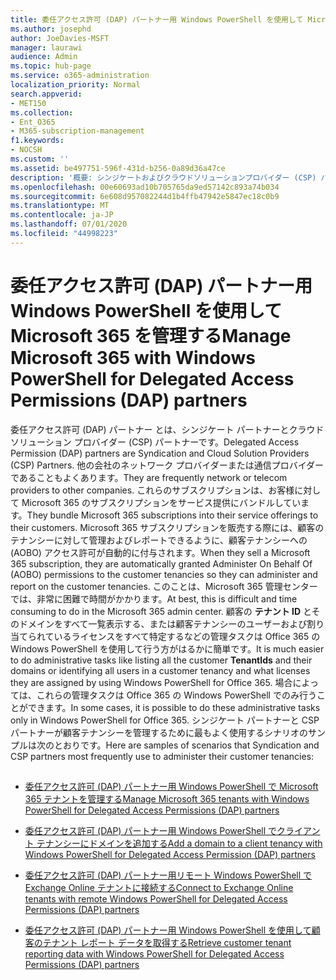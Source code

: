 ```yaml
---
title: 委任アクセス許可 (DAP) パートナー用 Windows PowerShell を使用して Microsoft 365 を管理する
ms.author: josephd
author: JoeDavies-MSFT
manager: laurawi
audience: Admin
ms.topic: hub-page
ms.service: o365-administration
localization_priority: Normal
search.appverid:
- MET150
ms.collection:
- Ent_O365
- M365-subscription-management
f1.keywords:
- NOCSH
ms.custom: ''
ms.assetid: be497751-596f-431d-b256-0a89d36a47ce
description: '概要: シンジケートおよびクラウドソリューションプロバイダー (CSP) パートナーは Windows PowerShell を使用して、Microsoft 365 の顧客テナントを管理できます。'
ms.openlocfilehash: 00e60693ad10b705765da9ed57142c893a74b034
ms.sourcegitcommit: 6e608d957082244d1b4ffb47942e5847ec18c0b9
ms.translationtype: MT
ms.contentlocale: ja-JP
ms.lasthandoff: 07/01/2020
ms.locfileid: "44998223"
---
```

# <a name="manage-microsoft-365-with-windows-powershell-for-delegated-access-permissions-dap-partners"></a><span data-ttu-id="d591a-103">委任アクセス許可 (DAP) パートナー用 Windows PowerShell を使用して Microsoft 365 を管理する</span><span class="sxs-lookup"><span data-stu-id="d591a-103">Manage Microsoft 365 with Windows PowerShell for Delegated Access Permissions (DAP) partners</span></span>

<span data-ttu-id="d591a-104">委任アクセス許可 (DAP) パートナー とは、シンジケート パートナーとクラウド ソリューション プロバイダー (CSP) パートナーです。</span><span class="sxs-lookup"><span data-stu-id="d591a-104">Delegated Access Permission (DAP) partners are Syndication and Cloud Solution Providers (CSP) Partners.</span></span> <span data-ttu-id="d591a-105">他の会社のネットワーク プロバイダーまたは通信プロバイダーであることもよくあります。</span><span class="sxs-lookup"><span data-stu-id="d591a-105">They are frequently network or telecom providers to other companies.</span></span> <span data-ttu-id="d591a-106">これらのサブスクリプションは、お客様に対して Microsoft 365 のサブスクリプションをサービス提供にバンドルしています。</span><span class="sxs-lookup"><span data-stu-id="d591a-106">They bundle Microsoft 365 subscriptions into their service offerings to their customers.</span></span> <span data-ttu-id="d591a-107">Microsoft 365 サブスクリプションを販売する際には、顧客のテナンシーに対して管理およびレポートできるように、顧客テナンシーへの (AOBO) アクセス許可が自動的に付与されます。</span><span class="sxs-lookup"><span data-stu-id="d591a-107">When they sell a Microsoft 365 subscription, they are automatically granted Administer On Behalf Of (AOBO) permissions to the customer tenancies so they can administer and report on the customer tenancies.</span></span> <span data-ttu-id="d591a-108">このことは、Microsoft 365 管理センターでは、非常に困難で時間がかかります。</span><span class="sxs-lookup"><span data-stu-id="d591a-108">At best, this is difficult and time consuming to do in the Microsoft 365 admin center.</span></span> <span data-ttu-id="d591a-109">顧客の **テナント ID** とそのドメインをすべて一覧表示する、または顧客テナンシーのユーザーおよび割り当てられているライセンスをすべて特定するなどの管理タスクは Office 365 の Windows PowerShell を使用して行う方がはるかに簡単です。</span><span class="sxs-lookup"><span data-stu-id="d591a-109">It is much easier to do administrative tasks like listing all the customer **TenantIds** and their domains or identifying all users in a customer tenancy and what licenses they are assigned by using Windows PowerShell for Office 365.</span></span> <span data-ttu-id="d591a-110">場合によっては、これらの管理タスクは Office 365 の Windows PowerShell でのみ行うことができます。</span><span class="sxs-lookup"><span data-stu-id="d591a-110">In some cases, it is possible to do these administrative tasks only in Windows PowerShell for Office 365.</span></span> <span data-ttu-id="d591a-111">シンジケート パートナーと CSP パートナーが顧客テナンシーを管理するために最もよく使用するシナリオのサンプルは次のとおりです。</span><span class="sxs-lookup"><span data-stu-id="d591a-111">Here are samples of scenarios that Syndication and CSP partners most frequently use to administer their customer tenancies:</span></span>
  
## 

- [<span data-ttu-id="d591a-112">委任アクセス許可 (DAP) パートナー用 Windows PowerShell で Microsoft 365 テナントを管理する</span><span class="sxs-lookup"><span data-stu-id="d591a-112">Manage Microsoft 365 tenants with Windows PowerShell for Delegated Access Permissions (DAP) partners</span></span>](manage-office-365-tenants-with-windows-powershell-for-delegated-access-permissio.md)
    
- [<span data-ttu-id="d591a-113">委任アクセス許可 (DAP) パートナー用 Windows PowerShell でクライアント テナンシーにドメインを追加する</span><span class="sxs-lookup"><span data-stu-id="d591a-113">Add a domain to a client tenancy with Windows PowerShell for Delegated Access Permission (DAP) partners</span></span>](add-a-domain-to-a-client-tenancy-with-windows-powershell-for-delegated-access-pe.md)
    
- [<span data-ttu-id="d591a-114">委任アクセス許可 (DAP) パートナー用リモート Windows PowerShell で Exchange Online テナントに接続する</span><span class="sxs-lookup"><span data-stu-id="d591a-114">Connect to Exchange Online tenants with remote Windows PowerShell for Delegated Access Permissions (DAP) partners</span></span>](connect-to-exchange-online-tenants-with-remote-windows-powershell-for-delegated.md)
    
- [<span data-ttu-id="d591a-115">委任アクセス許可 (DAP) パートナー用 Windows PowerShell を使用して顧客のテナント レポート データを取得する</span><span class="sxs-lookup"><span data-stu-id="d591a-115">Retrieve customer tenant reporting data with Windows PowerShell for Delegated Access Permissions (DAP) partners</span></span>](retrieve-customer-tenant-reporting-data-with-windows-powershell-for-delegated-ac.md)
    

    

